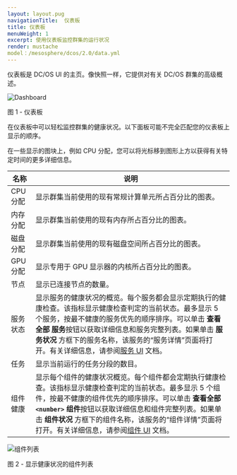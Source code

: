 ```yaml
---
layout: layout.pug
navigationTitle:  仪表板
title: 仪表板
menuWeight: 1
excerpt: 使用仪表板监控群集的运行状况
render: mustache
model：/mesosphere/dcos/2.0/data.yml
---
```

仪表板是 DC/OS UI 的主页。像快照一样，它提供对有关 DC/OS 群集的高级概述。

![Dashboard](/mesosphere/dcos/2.0/img/GUI-Dashboard.png)

图 1 - 仪表板


在仪表板中可以轻松监控群集的健康状况。以下面板可能不完全匹配您的仪表板上显示的顺序。

在一些显示的图块上，例如 CPU 分配，您可以将光标移到图形上方以获得有关特定时间的更多详细信息。

| 名称 | 说明 |
|-----|-----|
| CPU 分配 | 显示群集当前使用的现有常规计算单元所占百分比的图表。|
| 内存分配 | 显示群集当前使用的现有内存所占百分比的图表。|
| 磁盘分配 | 显示群集当前使用的现有磁盘空间所占百分比的图表。|
| GPU 分配 | 显示专用于 GPU 显示器的内核所占百分比的图表。|
| 节点 | 显示已连接节点的数量。|
| 服务状态 | 显示服务的健康状况的概览。每个服务都会显示定期执行的健康检查。该指标显示健康检查判定的当前状态。最多显示 5 个服务，按最不健康的服务优先的顺序排序。可以单击 **查看全部  服务**按钮以获取详细信息和服务完整列表。如果单击 **服务状况** 方框下的服务名称，该服务的“服务详情”页面将打开。有关详细信息，请参阅[服务 UI](/mesosphere/dcos/2.0/gui/services/) 文档。
| 任务 | 显示当前运行的任务分段的数目。|
| 组件健康 | 显示每个组件的健康状况概览。每个组件都会定期执行健康检查。该指标显示健康检查判定的当前状态。最多显示 5 个组件，按最不健康的组件优先的顺序排序。可以单击 **查看全部 `<number>` 组件**按钮以获取详细信息和组件完整列表。如果单击 **组件状况** 方框下的组件名称，该服务的“组件详情”页面将打开。有关详细信息，请参阅[组件 UI](/mesosphere/dcos/2.0/gui/components/) 文档。

![组件列表](/mesosphere/dcos/2.0/img/GUI-Components-Main_View.png)

图 2 - 显示健康状况的组件列表

